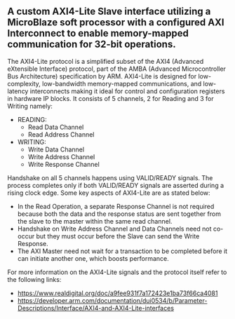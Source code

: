 ##  A custom AXI4-Lite Slave interface utilizing a MicroBlaze soft processor with a configured AXI Interconnect to enable memory-mapped communication for 32-bit operations.

The AXI4-Lite protocol is a simplified subset of the AXI4 (Advanced eXtensible Interface) protocol, part of the AMBA (Advanced Microcontroller Bus Architecture) specification by ARM. AXI4-Lite is designed for low-complexity, low-bandwidth memory-mapped communications, and low-latency interconnects making it ideal for control and configuration registers in hardware IP blocks. It consists of 5 channels, 2 for Reading and 3 for Writing namely:
* READING:
  - Read Data Channel
  - Read Address Channel
* WRITING:
  - Write Data Channel
  - Write Address Channel
  - Write Response Channel 

Handshake on all 5 channels happens using VALID/READY signals. The process completes only if both VALID/READY signals are asserted during a rising clock edge. Some key aspects of AXI4-Lite are as stated below:
* In the Read Operation, a separate Response Channel is not required because both the data and the response status are sent together from the slave to the master within the same read channel.
* Handshake on Write Address Channel and Data Channels need not co-occur but they must occur before the Slave can send the Write Response.
* The AXI Master need not wait for a transaction to be completed before it can initiate another one, which boosts performance.

For more information on the AXI4-Lite signals and the protocol itself refer to the following links:
* https://www.realdigital.org/doc/a9fee931f7a172423e1ba73f66ca4081
* https://developer.arm.com/documentation/dui0534/b/Parameter-Descriptions/Interface/AXI4-and-AXI4-Lite-interfaces
